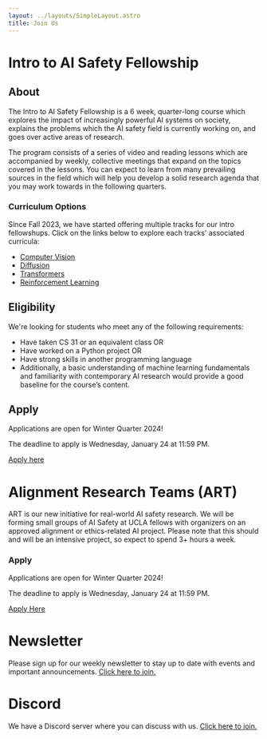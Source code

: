 ```yaml
---
layout: ../layouts/SimpleLayout.astro
title: Join Us
---
```


# Intro to AI Safety Fellowship

## About

The Intro to AI Safety Fellowship is a 6 week, quarter-long course which
explores the impact of increasingly powerful AI systems on society, explains
the problems which the AI safety field is currently working on, and goes over
active areas of research.

The program consists of a series of video and reading lessons which are
accompanied by weekly, collective meetings that expand on the topics covered
in the lessons. You can expect to learn from many prevailing sources in the
field which will help you develop a solid research agenda that you may work
towards in the following quarters.

### Curriculum Options

Since Fall 2023, we have started offering multiple tracks for our intro
fellowshups. Click on the links below to explore each tracks' associated
curricula:

- [Computer Vision](/fellowships/cv)
- [Diffusion](/fellowships/diffusion)
- [Transformers](/fellowships/transformers)
- [Reinforcement Learning](/fellowships/rl)

## Eligibility

We're looking for students who meet any of the following requirements:

- Have taken CS 31 or an equivalent class OR
- Have worked on a Python project OR
- Have strong skills in another programming language
- Additionally, a basic understanding of machine learning fundamentals and
  familiarity with contemporary AI research would provide a good baseline for the
  course’s content.

## Apply

Applications are open for Winter Quarter 2024!

The deadline to apply is Wednesday, January 24 at 11:59 PM.

[Apply here](https://forms.gle/VtfJkYxRzfFNXUfw7)

# Alignment Research Teams (ART)

ART is our new initiative for real-world AI safety research. We will be forming
small groups of AI Safety at UCLA fellows with organizers on an approved
alignment or ethics-related AI project. Please note that this should and will
be an intensive project, so expect to spend 3+ hours a week.

### Apply

Applications are open for Winter Quarter 2024!

The deadline to apply is Wednesday, January 24 at 11:59 PM.

[Apply Here](https://forms.gle/2Jtudw3ks1aNUyTD6)

# Newsletter

Please sign up for our weekly newsletter to stay up to date with events and
important announcements. [Click here to join.](//eepurl.com/h9dY9P)

# Discord

We have a Discord server where you can discuss with us.
[Click here to join.](//discord.gg/37TzSyrwmf)
